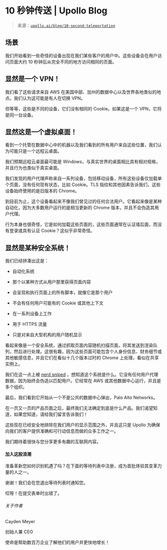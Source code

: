 <!--yml

类别：未分类

日期：2024-05-27 14:56:40

-->

# 10 秒钟传送 | Upollo Blog

> 来源：[`upollo.ai/blog/10-second-teleportation`](https://upollo.ai/blog/10-second-teleportation)

## 场景

我们开始看到一些奇怪的设备出现在我们某些客户的用户中。这些设备会在用户访问页面大约 10 秒钟后从完全不同的地方访问相同的页面。

## 显然是一个 VPN！

我们看了这些请求来自 AWS 在美国中部、加州的数据中心以及世界各地类似的地点。我们认为这可能是有人在切换 VPN。

但等等，这些是不同的设备，它们没有相同的 Cookie。如果这是一个 VPN，它将是同一台设备。

## 显然这是一个虚拟桌面！

看到一个托管在数据中心中的机器以及我们看到的所有用户来自这些位置，我们认为可能只是一个远程云桌面。

我们预期远程云桌面最可能是 Windows，与真实世界的桌面相比具有相对规格，并且行为也类似于真实桌面。

我们发现的用户代理声称来自一系列设备，包括移动设备，所有这些设备仅加载单个页面，没有任何现有状态，比如 Cookie。TLS 指纹和其他因素告诉我们，这些设备始终使用的是旧版本的 Chrome。

到目前为止，这个设备看起来不像我们曾见过的任何合法用户。它看起来像是某种自动化，因为大多数用户运行的是相当更新的 Chrome 版本，并且不会伪造其用户代理。

行为本身也很奇怪，它是如何加载这些页面的，这些页面通常在认证墙后面，而没有登录或具有认证 Cookie？这似乎非常奇怪。

## 显然是某种安全系统！

我们已经拼凑出这是：

+   自动化系统

+   那个以某种方式从用户那里获得页面内容

+   会呈现和执行页面上的所有脚本，就像它是那个用户

+   不会有任何用户可能有的 Cookie 或其他上下文

+   在一系列设备上工作

+   用于 HTTPS 流量

+   只是对来自大型机构的用户随机显示

看起来像是一个安全系统，通过抓取页面内容随机扫描页面，将其发送到渲染队列，然后进行处理。这很有趣，因为这些页面可能包含个人身份信息、财务细节或其他敏感信息，并且它们在看似十几个版本过时的 Chrome 上处理，看似在共享实例上。

我们在这一点上被 [nerd sniped](https://xkcd.com/356/) ，想知道这个系统是什么。它没有任何用户代理数据，因为始终会伪造以匹配用户。它经常在 AWS 或其他数据中心运行，并且是多个组织。

最后，我们看到它开始从一个不是公共的数据中心弹出，Palo Alto Networks。

在一页又一页的产品页面之后，最终我们无法确定到底是什么产品。我们渴望知道，如果您知道，请给我们留言告诉我们！

这些现在已经安全地排除在我们用户的显示范围之外，并且这只是 Upollo 为确保向我们的客户提供准确和可行动信息而做的众多工作之一。

我们期待着很快与您分享更多有趣的互联网内容。

#### 加入这股浪潮

准备革新您如何识别机遇了吗？在下面的等待列表中注册，成为首批体验其变革力量的人之一。

谢谢！我们会在您退出等待列表时通知您。

哎呀！在提交表单时出错了。

###### 关于作者

Cayden Meyer

创始人兼 CEO

使命是帮助数百万企业了解他们的用户并更快地增长！
